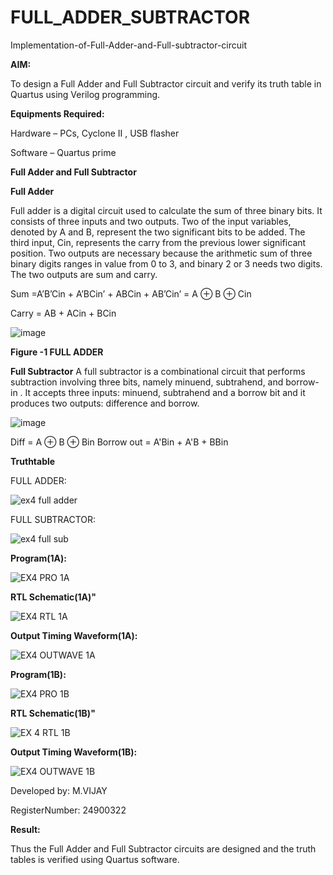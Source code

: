 # FULL_ADDER_SUBTRACTOR

Implementation-of-Full-Adder-and-Full-subtractor-circuit

**AIM:**

To design a Full Adder and Full Subtractor circuit and verify its truth table in Quartus using Verilog programming.

**Equipments Required:**

Hardware – PCs, Cyclone II , USB flasher

Software – Quartus prime

**Full Adder and Full Subtractor**

**Full Adder**



Full adder is a digital circuit used to calculate the sum of three binary bits. It consists of three inputs and two outputs. Two of the input variables, denoted by A and B, represent the two significant bits to be added. The third input, Cin, represents the carry from the previous lower significant position. Two outputs are necessary because the arithmetic sum of three binary digits ranges in value from 0 to 3, and binary 2 or 3 needs two digits. The two outputs are sum and carry.

Sum =A’B’Cin + A’BCin’ + ABCin + AB’Cin’ = A ⊕ B ⊕ Cin 

Carry = AB + ACin + BCin

![image](https://github.com/naavaneetha/FULL_ADDER_SUBTRACTOR/assets/154305477/0f30ba51-5ffb-4198-845f-18e054f675e7)

**Figure -1 FULL ADDER**

**Full Subtractor**
A full subtractor is a combinational circuit that performs subtraction involving three bits, namely minuend, subtrahend, and borrow-in . It accepts three inputs: minuend, subtrahend and a borrow bit and it produces two outputs: difference and borrow.

![image](https://github.com/naavaneetha/FULL_ADDER_SUBTRACTOR/assets/154305477/02b24f51-ab51-4304-9ad6-7b81ffc1ead5)

Diff = A ⊕ B ⊕ Bin 
Borrow out = A'Bin + A'B + BBin

**Truthtable**

FULL ADDER:

![ex4 full adder](https://github.com/user-attachments/assets/ab737c73-64ab-4113-b76f-bb7239eedd42)

FULL SUBTRACTOR:

![ex4 full sub](https://github.com/user-attachments/assets/4bc72019-5f25-4ff6-ad1a-3e6e11373964)

**Program(1A):**

![EX4 PRO 1A](https://github.com/user-attachments/assets/89d900b4-0dd0-4c83-b4bb-2f48201ee51d)

**RTL Schematic(1A)"**

![EX4 RTL 1A](https://github.com/user-attachments/assets/35fd0570-349c-4290-b87c-a660f46ccb9f)

**Output Timing Waveform(1A):**

![EX4 OUTWAVE 1A](https://github.com/user-attachments/assets/1ed19256-4162-4858-85b0-366d7699dd6b)

**Program(1B):**

![EX4 PRO 1B](https://github.com/user-attachments/assets/44f61a9d-9c12-48fc-b7f4-8f29c511c720)

**RTL Schematic(1B)"**

![EX 4 RTL 1B](https://github.com/user-attachments/assets/c301664e-f42d-41ff-8ff0-e2263f84490e)

**Output Timing Waveform(1B):**

![EX4 OUTWAVE 1B](https://github.com/user-attachments/assets/7dc9ff21-0061-4e02-9455-d3813f3b4fa5)

Developed by: M.VIJAY 

RegisterNumber: 24900322
 
**Result:**

  Thus the Full Adder and Full Subtractor circuits are designed and the truth tables is verified using Quartus software.



